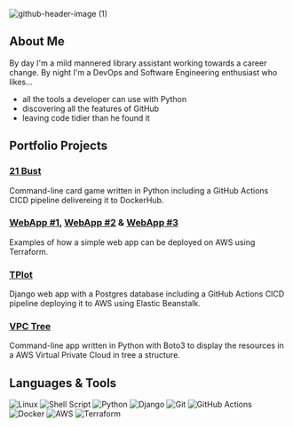 ![github-header-image (1)](https://github.com/L7G9/l7g9/assets/18046238/50eca9a9-b0e3-4ada-b545-6e1bf56770e5)
## About Me
By day I'm a mild mannered library assistant working towards a career change. By night I'm a DevOps and Software Engineering enthusiast who likes...
- all the tools a developer can use with Python
- discovering all the features of GitHub
- leaving code tidier than he found it

## Portfolio Projects
### [21 Bust](https://github.com/L7G9/card_games)
Command-line card game written in Python including a GitHub Actions CICD pipeline delivereing it to DockerHub.  

### [WebApp #1](https://github.com/L7G9/stateless_webapp_01), [WebApp #2](https://github.com/L7G9/stateless_webapp_02) & [WebApp #3](https://github.com/L7G9/stateless_webapp_03)
Examples of how a simple web app can be deployed on AWS using Terraform.  

### [TPlot](https://github.com/L7G9/tplot)
Django web app with a Postgres database including a GitHub Actions CICD pipeline deploying it to AWS using Elastic Beanstalk.  

### [VPC Tree](https://github.com/L7G9/vpc_tree)
Command-line app written in Python with Boto3 to display the resources in a AWS Virtual Private Cloud in tree a structure.

## Languages & Tools
![Linux](https://img.shields.io/badge/Linux-FCC624?style=for-the-badge&logo=linux&logoColor=black)
![Shell Script](https://img.shields.io/badge/shell_script-%23121011.svg?style=for-the-badge&logo=gnu-bash&logoColor=white)
![Python](https://img.shields.io/badge/python-3670A0?style=for-the-badge&logo=python&logoColor=ffdd54)
![Django](https://img.shields.io/badge/django-%23092E20.svg?style=for-the-badge&logo=django&logoColor=white)
![Git](https://img.shields.io/badge/git-%23F05033.svg?style=for-the-badge&logo=git&logoColor=white)
![GitHub Actions](https://img.shields.io/badge/github%20actions-%232671E5.svg?style=for-the-badge&logo=githubactions&logoColor=white)
![Docker](https://img.shields.io/badge/docker-%230db7ed.svg?style=for-the-badge&logo=docker&logoColor=white)
![AWS](https://img.shields.io/badge/AWS-%23FF9900.svg?style=for-the-badge&logo=amazon-aws&logoColor=white)
![Terraform](https://img.shields.io/badge/terraform-%235835CC.svg?style=for-the-badge&logo=terraform&logoColor=white)
